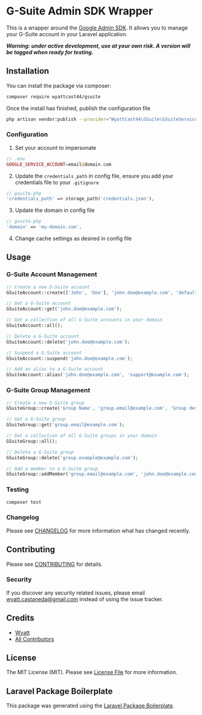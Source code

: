 # G-Suite Admin SDK Wrapper

<!-- [![Latest Version on Packagist](https://img.shields.io/packagist/v/wyattcast44/gsuite.svg?style=flat-square)](https://packagist.org/packages/wyattcast44/gsuite)
[![Build Status](https://img.shields.io/travis/wyattcast44/gsuite/master.svg?style=flat-square)](https://travis-ci.org/wyattcast44/gsuite)
[![Quality Score](https://img.shields.io/scrutinizer/g/wyattcast44/gsuite.svg?style=flat-square)](https://scrutinizer-ci.com/g/wyattcast44/gsuite)
[![Total Downloads](https://img.shields.io/packagist/dt/wyattcast44/gsuite.svg?style=flat-square)](https://packagist.org/packages/wyattcast44/gsuite) -->

This is a wrapper around the
[Google Admin SDK](https://developers.google.com/admin-sdk/). It allows you to
manage your G-Suite account in your Laravel application.

**_Warning: under active development, use at your own risk. A version will be
tagged when ready for testing._**

## Installation

You can install the package via composer:

```bash
composer require wyattcast44/gsuite
```

Once the install has finished, publish the configuration file

```bash
php artisan vendor:publish --provider="WyattCast44\GSuite\GSuiteServiceProvider" --tag="config"
```

### Configuration

1. Set your account to impersonate

```php
// .env
GOOGLE_SERVICE_ACCOUNT=email@domain.com
```

2. Update the `credentials_path` in config file, ensure you add your credentials
   file to your `.gitignore`

```php
// gsuite.php
'credentials_path' => storage_path('credentials.json'),
```

3. Update the domain in config file

```php
// gsuite.php
'domain' => 'my-domain.com',
```

4. Change cache settings as desired in config file

## Usage

### G-Suite Account Management

```php
// Create a new G-Suite account
GSuiteAccount::create(['John', 'Doe'], 'john.doe@example.com', 'default-password');

// Get a G-Suite account
GSuiteAccount::get('john.doe@example.com');

// Get a collection of all G-Suite accounts in your domain
GSuiteAccount::all();

// Delete a G-Suite account
GSuiteAccount::delete('john.doe@example.com');

// Suspend a G-Suite account
GSuiteAccount::suspend('john.doe@example.com');

// Add an alias to a G-Suite account
GSuiteAccount::alias('john.doe@example.com', 'support@example.com');
```

### G-Suite Group Management

```php
// Create a new G-Suite group
GSuiteGroup::create('Group Name', 'group.email@example.com', 'Group description');

// Get a G-Suite group
GSuiteGroup::get('group.email@example.com');

// Get a collection of all G-Suite groups in your domain
GSuiteGroup::all();

// Delete a G-Suite group
GSuiteGroup::delete('group.example@example.com');

// Add a member to a G-Suite group
GSuiteGroup::addMember('group.email@example.com', 'john.doe@example.com');
```

### Testing

```bash
composer test
```

### Changelog

Please see [CHANGELOG](CHANGELOG.md) for more information what has changed
recently.

## Contributing

Please see [CONTRIBUTING](CONTRIBUTING.md) for details.

### Security

If you discover any security related issues, please email
wyatt.castaneda@gmail.com instead of using the issue tracker.

## Credits

-   [Wyatt](https://github.com/wyattcast44)
-   [All Contributors](../../contributors)

## License

The MIT License (MIT). Please see [License File](LICENSE.md) for more
information.

## Laravel Package Boilerplate

This package was generated using the
[Laravel Package Boilerplate](https://laravelpackageboilerplate.com).
